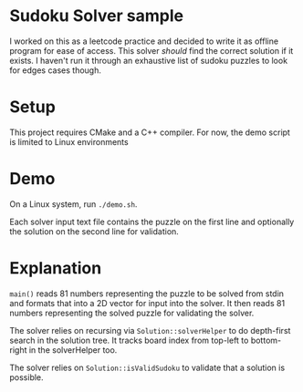 # Sudoku Solver sample
I worked on this as a leetcode practice and decided to write it as offline
program for ease of access. This solver *should* find the correct solution if
it exists. I haven't run it through an exhaustive list of sudoku puzzles to
look for edges cases though.

# Setup
This project requires CMake and a C++ compiler. For now, the demo script is
limited to Linux environments

# Demo
On a Linux system, run `./demo.sh`.

Each solver input text file contains the puzzle on the first line and
optionally the solution on the second line for validation.

# Explanation
`main()` reads 81 numbers representing the puzzle to be solved from stdin and
formats that into a 2D vector for input into the solver. It then reads 81
numbers representing the solved puzzle for validating the solver.

The solver relies on recursing via `Solution::solverHelper` to do depth-first
search in the solution tree.  It tracks board index from top-left to
bottom-right in the solverHelper too.

The solver relies on `Solution::isValidSudoku` to validate that a solution is possible.

